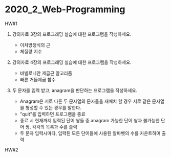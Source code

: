 # 2020_2_Web-Programming

HW#1 
1) 강의자료 3장의 프로그래밍 실습에 대한 프로그램을 작성하세요.
    - 이차방정식의 근
    - 체질량 지수

2) 강의자료 4장의 프로그래밍 실습에 대한 프로그램을 작성하세요.
    - 바빌로니안 제곱근 알고리즘
    - 빠른 거듭제곱 함수
  
3) 두 문자를 입력 받고, anagram을 판단하는 프로그램을 작성하세요.
    - Anagram은 서로 다른 두 문자열의 문자들을 재배치 할 경우 서로 같은 문자열을 형성할 수 있는 경우를 말한다.
    - "quit"를 입력하면 프로그램을 종료
    - 종료 시 현재까지 입력된 단어 쌍들 중 anagram 가능한 단어 쌍과 불가능한 단어 쌍, 각각의 목록과 수를 출력
    - 두 문자 입력시마다, 입력된 모든 단어들에 사용된 알파벳의 수를 카운트하여 출력
  
HW#2
